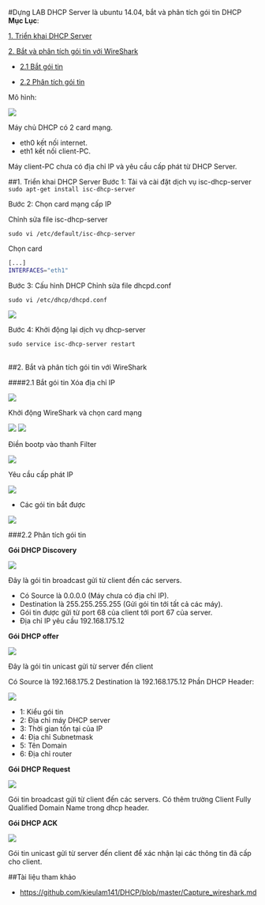 #Dựng LAB DHCP Server là ubuntu 14.04, bắt và phân tích gói tin DHCP
**Mục Lục**:

[1. Triển khai DHCP Server](#1)

[2. Bắt và phân tích gói tin với WireShark](#2)

- [2.1 Bắt gói tin](#2.1)

- [2.2 Phân tích gói tin](#2.2)

Mô hình:

<img src=http://i.imgur.com/H1iI8nx.png>

Máy chủ DHCP có 2 card mạng.
- eth0 kết nối internet.
- eth1 kết nối client-PC.

Máy client-PC chưa có địa chỉ IP và yêu cầu cấp phát từ DHCP Server.

<a name="1"></a>
##1. Triển khai DHCP Server
Bước 1: Tải và cài đặt dịch vụ isc-dhcp-server
	`sudo apt-get install isc-dhcp-server`
	
Bước 2: Chọn card mạng cấp IP

Chỉnh sửa file isc-dhcp-server

`sudo vi /etc/default/isc-dhcp-server`

Chọn card

```sh
[...]
INTERFACES="eth1"
```
	
Bước 3: Cấu hình DHCP
Chỉnh sửa file dhcpd.conf 

`sudo vi /etc/dhcp/dhcpd.conf`

<img src=http://i.imgur.com/r5DRqyD.png>
	
Bước 4: Khởi động lại dịch vụ dhcp-server

`sudo service isc-dhcp-server restart`

<a name="2"></a>		
##2. Bắt và phân tích gói tin với WireShark

<a name="2.1"></a>
####2.1 Bắt gói tin
Xóa địa chỉ IP

<img src=http://i.imgur.com/hYpR0sn.png>

Khởi động WireShark và chọn card mạng

<img src=http://i.imgur.com/myBoJzG.png>

<img src=http://i.imgur.com/mwkROCb.png>

 Điền bootp vào thanh Filter
 
<img src=http://i.imgur.com/I23RVmD.png>

Yêu cầu cấp phát IP

<img src=http://i.imgur.com/LR2zYCW.png>

- Các gói tin bắt được

<img src=http://i.imgur.com/YIb2Nim.png>

<a name="2.2"></a>
###2.2 Phân tích gói tin

**Gói DHCP Discovery**

<img src=http://i.imgur.com/CAj0ISC.png>

Đây là gói tin broadcast gửi từ client đến các servers.

- Có Source là 0.0.0.0 (Máy chưa có địa chỉ IP).
- Destination là  255.255.255.255 (Gửi gói tin tới tất cả các máy).
- Gói tin được gửi từ port 68 của client tới port 67 của server.
- Địa chỉ IP yêu cầu 192.168.175.12

**Gói DHCP offer**

<img src=http://i.imgur.com/adpDgLh.png>

Đây là gói tin unicast gửi từ server đến client

Có Source là 192.168.175.2
Destination là 192.168.175.12
Phần DHCP Header:

<img src=http://i.imgur.com/Vxv6013.png>

- 1: Kiểu gói tin
- 2: Địa chỉ máy DHCP server
- 3: Thời gian tồn tại của IP
- 4: Địa chỉ Subnetmask
- 5: Tên Domain
- 6: Địa chỉ router

**Gói DHCP Request**

<img src=http://i.imgur.com/vsW7Imx.png>

Gói tin broadcast gửi từ client đến các servers. Có thêm trường Client Fully Qualified Domain Name trong dhcp header.

**Gói DHCP ACK**

<img src=http://i.imgur.com/qi7ERDB.png>

Gói tin unicast gửi từ server đến client để xác nhận lại các thông tin đã cấp cho client.

##Tài liệu tham khảo
- https://github.com/kieulam141/DHCP/blob/master/Capture_wireshark.md
